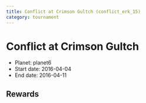```yaml
---
title: Conflict at Crimson Gultch (conflict_erk_15)
category: tournament
---
```

# Conflict at Crimson Gultch

  * Planet: planet6
  * Start date: 2016-04-04
  * End date: 2016-04-11

## Rewards

